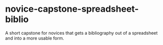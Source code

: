 novice-capstone-spreadsheet-biblio
==================================

A short capstone for novices that gets a bibliography out of a spreadsheet and into a more usable form.
